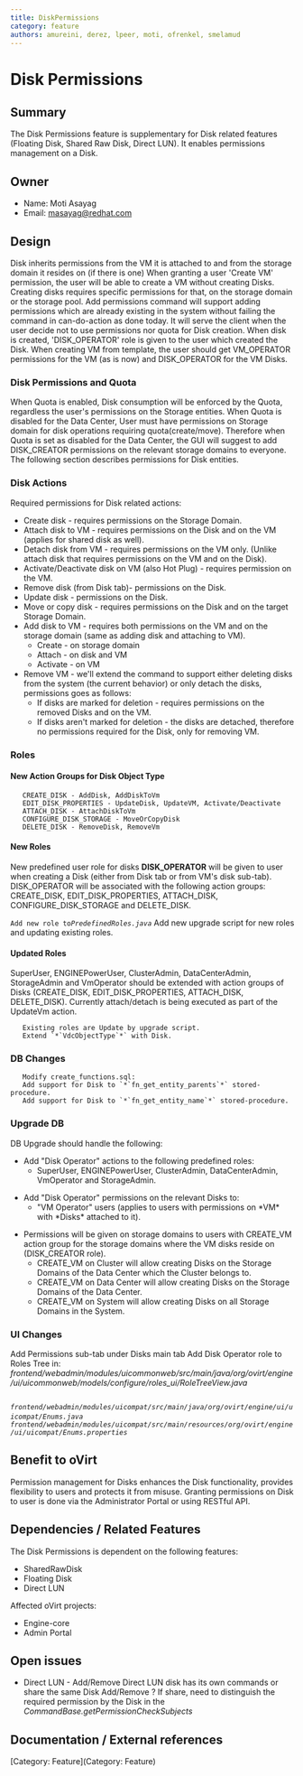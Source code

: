 ```yaml
---
title: DiskPermissions
category: feature
authors: amureini, derez, lpeer, moti, ofrenkel, smelamud
---
```


# Disk Permissions

## Summary

The Disk Permissions feature is supplementary for Disk related features (Floating Disk, Shared Raw Disk, Direct LUN). It enables permissions management on a Disk.

## Owner

*   Name: Moti Asayag
*   Email: masayag@redhat.com

## Design

Disk inherits permissions from the VM it is attached to and from the storage domain it resides on (if there is one)
When granting a user 'Create VM' permission, the user will be able to create a VM without creating Disks.
Creating disks requires specific permissions for that, on the storage domain or the storage pool.
Add permissions command will support adding permissions which are already existing in the system without failing the command in can-do-action as done today.
It will serve the client when the user decide not to use permissions nor quota for Disk creation.
When disk is created, 'DISK_OPERATOR' role is given to the user which created the Disk.
When creating VM from template, the user should get VM_OPERATOR permissions for the VM (as is now) and DISK_OPERATOR for the VM Disks.

### Disk Permissions and Quota

When Quota is enabled, Disk consumption will be enforced by the Quota, regardless the user's permissions on the Storage entities.
When Quota is disabled for the Data Center, User must have permissions on Storage domain for disk operations requiring quota(create/move).
Therefore when Quota is set as disabled for the Data Center, the GUI will suggest to add DISK_CREATOR permissions on the relevant storage domains to everyone.
 The following section describes permissions for Disk entities.

### Disk Actions

Required permissions for Disk related actions:

*   Create disk - requires permissions on the Storage Domain.
*   Attach disk to VM - requires permissions on the Disk and on the VM (applies for shared disk as well).
*   Detach disk from VM - requires permissions on the VM only. (Unlike attach disk that requires permissions on the VM and on the Disk).
*   Activate/Deactivate disk on VM (also Hot Plug) - requires permission on the VM.
*   Remove disk (from Disk tab)- permissions on the Disk.
*   Update disk - permissions on the Disk.
*   Move or copy disk - requires permissions on the Disk and on the target Storage Domain.
*   Add disk to VM - requires both permissions on the VM and on the storage domain (same as adding disk and attaching to VM).
    -   Create - on storage domain
    -   Attach - on disk and VM
    -   Activate - on VM
*   Remove VM - we'll extend the command to support either deleting disks from the system (the current behavior) or only detach the disks, permissions goes as follows:
    -   If disks are marked for deletion - requires permissions on the removed Disks and on the VM.
    -   If disks aren't marked for deletion - the disks are detached, therefore no permissions required for the Disk, only for removing VM.

### Roles

#### New Action Groups for Disk Object Type

       CREATE_DISK - AddDisk, AddDiskToVm
       EDIT_DISK_PROPERTIES - UpdateDisk, UpdateVM, Activate/Deactivate
       ATTACH_DISK - AttachDiskToVm
       CONFIGURE_DISK_STORAGE - MoveOrCopyDisk
       DELETE_DISK - RemoveDisk, RemoveVm

#### New Roles

New predefined user role for disks **DISK_OPERATOR** will be given to user when creating a Disk (either from Disk tab or from VM's disk sub-tab).
DISK_OPERATOR will be associated with the following action groups: CREATE_DISK, EDIT_DISK_PROPERTIES, ATTACH_DISK, CONFIGURE_DISK_STORAGE and DELETE_DISK.

` Add new role to `*`PredefinedRoles.java`*
       Add new upgrade script for new roles and updating existing roles.

#### Updated Roles

SuperUser, ENGINEPowerUser, ClusterAdmin, DataCenterAdmin, StorageAdmin and VmOperator should be extended with action groups of Disks (CREATE_DISK, EDIT_DISK_PROPERTIES, ATTACH_DISK, DELETE_DISK).
Currently attach/detach is being executed as part of the UpdateVm action.

       Existing roles are Update by upgrade script.
       Extend `*`VdcObjectType`*` with Disk.

### DB Changes

       Modify create_functions.sql:
       Add support for Disk to `*`fn_get_entity_parents`*` stored-procedure.
       Add support for Disk to `*`fn_get_entity_name`*` stored-procedure.

### Upgrade DB

DB Upgrade should handle the following:

*   Add "Disk Operator" actions to the following predefined roles:
    -   SuperUser, ENGINEPowerUser, ClusterAdmin, DataCenterAdmin, VmOperator and StorageAdmin.

<!-- -->

*   Add "Disk Operator" permissions on the relevant Disks to:
    -   "VM Operator" users (applies to users with permissions on \*VM\* with \*Disks\* attached to it).

<!-- -->

*   Permissions will be given on storage domains to users with CREATE_VM action group for the storage domains where the VM disks reside on (DISK_CREATOR role).
    -   CREATE_VM on Cluster will allow creating Disks on the Storage Domains of the Data Center which the Cluster belongs to.
    -   CREATE_VM on Data Center will allow creating Disks on the Storage Domains of the Data Center.
    -   CREATE_VM on System will allow creating Disks on all Storage Domains in the System.

### UI Changes

Add Permissions sub-tab under Disks main tab
Add Disk Operator role to Roles Tree in:
 *frontend/webadmin/modules/uicommonweb/src/main/java/org/ovirt/engine/ui/uicommonweb/models/configure/roles_ui/RoleTreeView.java*

` `*`frontend/webadmin/modules/uicompat/src/main/java/org/ovirt/engine/ui/uicompat/Enums.java`*
` `*`frontend/webadmin/modules/uicompat/src/main/resources/org/ovirt/engine/ui/uicompat/Enums.properties`*

## Benefit to oVirt

Permission management for Disks enhances the Disk functionality, provides flexibility to users and protects it from misuse.
Granting permissions on Disk to user is done via the Administrator Portal or using RESTful API.

## Dependencies / Related Features

The Disk Permissions is dependent on the following features:

*   SharedRawDisk
*   Floating Disk
*   Direct LUN

Affected oVirt projects:

*   Engine-core
*   Admin Portal

## Open issues

*   Direct LUN - Add/Remove Direct LUN disk has its own commands or share the same Disk Add/Remove ? If share, need to distinguish the required permission by the Disk in the *CommandBase.getPermissionCheckSubjects*

## Documentation / External references



[Category: Feature](Category: Feature)
